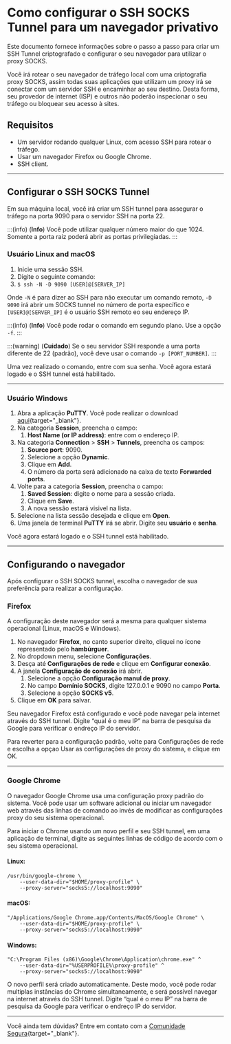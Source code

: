 # Como configurar o SSH SOCKS Tunnel para um navegador privativo

Este documento fornece informações sobre o passo a passo para criar um SSH Tunnel criptografado e configurar o seu navegador para utilizar o proxy SOCKS.

Você irá rotear o seu navegador de tráfego local com uma criptografia proxy SOCKS, assim todas suas aplicações que utilizam um proxy irá se conectar com um servidor SSH e encaminhar ao seu destino. Desta forma, seu provedor de internet (ISP) e outros não poderão inspecionar o seu tráfego ou bloquear seu acesso à sites.

## Requisitos

* Um servidor rodando qualquer Linux, com acesso SSH para rotear o tráfego.
* Usar um navegador Firefox ou Google Chrome.
* SSH client.
***

## Configurar o SSH SOCKS Tunnel

Em sua máquina local, você irá criar um SSH tunnel para assegurar o tráfego na porta 9090 para o servidor SSH na porta 22.

:::(info) (**Info**)
Você pode utilizar qualquer número maior do que 1024. Somente a porta raiz poderá abrir as portas privilegiadas.
:::

### Usuário Linux and macOS

1. Inicie uma sessão SSH.
2. Digite o seguinte comando:
3. `$ ssh -N -D 9090 [USER]@[SERVER_IP]`

Onde `-N` é para dizer ao SSH para não executar um comando remoto, `-D 9090` irá abrir um SOCKS tunnel no número de porta específico e `[USER]@[SERVER_IP]` é o usuário SSH remoto eo seu endereço IP.

:::(info) (**Info**)
Você pode rodar o comando em segundo plano. Use a opção `-f`.
:::

:::(warning) (**Cuidado**)
Se o seu servidor SSH responde a uma porta diferente de 22 (padrão), você deve usar o comando `-p [PORT_NUMBER]`.
:::

Uma vez realizado o comando, entre com sua senha. Você agora estará logado e o SSH tunnel está habilitado.
***

### Usuário Windows

1. Abra a aplicação **PuTTY**. Você pode realizar o download [aqui](https://www.chiark.greenend.org.uk/~sgtatham/putty/latest.html){target="_blank"}.
2. Na categoria **Session**, preencha o campo:
    1. **Host Name (or IP address)**: entre com o endereço IP.
3. Na categoria **Connection** > **SSH** > **Tunnels**, preencha os campos:
    1. **Source port**: 9090.
    2. Selecione a opção **Dynamic**.
    3. Clique em **Add**.
    4. O número da porta será adicionado na caixa de texto **Forwarded ports**.
4. Volte para a categoria **Session**, preencha o campo:
    1. **Saved Session**: digite o nome para a sessão criada.
    2. Clique em **Save**.
    3. A nova sessão estará visivel na lista.
5. Selecione na lista sessão desejada e clique em **Open**.
6. Uma janela de terminal **PuTTY** irá se abrir. Digite seu **usuário** e **senha**.

Você agora estará logado e o SSH tunnel está habilitado.
***

## Configurando o navegador
Após configurar o SSH SOCKS tunnel, escolha o navegador de sua preferência para realizar a configuração.

### Firefox
A configuração deste navegador será a mesma para qualquer sistema operacional (Linux, macOS e Windows).

1. No navegador **Firefox**, no canto superior direito, cliquei no ícone representado pelo **hambúrguer**.
2. No dropdown menu, selecione **Configurações**.
3. Desça até **Configurações de rede** e clique em **Configurar conexão**.
4. A janela **Configuração de conexão** irá abrir.
    1. Selecione  a opção **Configuração manul de proxy**.
    2. No campo **Domínio SOCKS**, digite 127.0.0.1 e 9090 no campo **Porta**.
    3. Selecione a opção **SOCKS v5**.
5. Clique em **OK** para salvar.

Seu navegador Firefox está configurado e você pode navegar pela internet através do SSH tunnel. Digite “qual é o meu IP” na barra de pesquisa da Google para verificar o endreço IP do servidor.

Para reverter para a configuração padrão, volte para Configurações de rede e escolha a opçao Usar as configurações de proxy do sistema, e clique em OK.
***

### Google Chrome
O navegador Google Chrome usa uma configuração proxy padrão do sistema. Você pode usar um software adicional ou iniciar um navegador web através das linhas de comando ao invés de modificar as configurações proxy do seu sistema operacional.

Para iniciar o Chrome usando um novo perfil e seu SSH tunnel, em uma aplicação de terminal, digite as seguintes linhas de código de acordo com o seu sistema operacional.

#### Linux:
```
/usr/bin/google-chrome \
    --user-data-dir="$HOME/proxy-profile" \
    --proxy-server="socks5://localhost:9090"
```

#### macOS:
```
"/Applications/Google Chrome.app/Contents/MacOS/Google Chrome" \
    --user-data-dir="$HOME/proxy-profile" \
    --proxy-server="socks5://localhost:9090"
```

#### Windows:
```
"C:\Program Files (x86)\Google\Chrome\Application\chrome.exe" ^
    --user-data-dir="%USERPROFILE%\proxy-profile" ^
    --proxy-server="socks5://localhost:9090"
```
O novo perfil será criado automaticamente. Deste modo, você pode rodar multiplas instâncias do Chrome simultaneamente, e será possível navegar na internet através do SSH tunnel. Digite “qual é o meu IP” na barra de pesquisa da Google para verificar o endreço IP do servidor. 


---
Você ainda tem dúvidas? Entre em contato com a [Comunidade Segura](https://community.Segura.io/){target="_blank"}.